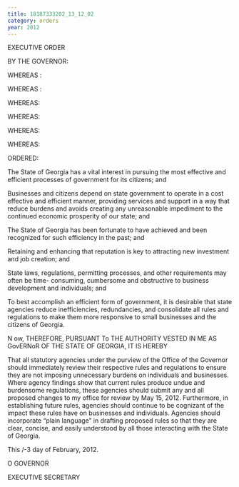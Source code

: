 ```yaml
---
title: 18187333202_13_12_02
category: orders
year: 2012
---
```

 

EXECUTIVE ORDER

BY THE GOVERNOR:

WHEREAS :

WHEREAS :

WHEREAS:

WHEREAS:

WHEREAS:

WHEREAS:

ORDERED:

The State of Georgia has a vital interest in pursuing the most effective and efficient
processes of government for its citizens; and

Businesses and citizens depend on state government to operate in a cost effective and
efficient manner, providing services and support in a way that reduce burdens and
avoids creating any unreasonable impediment to the continued economic prosperity of
our state; and

The State of Georgia has been fortunate to have achieved and been recognized for such
efficiency in the past; and

Retaining and enhancing that reputation is key to attracting new investment and job
creation; and

State laws, regulations, permitting processes, and other requirements may often be time-
consuming, cumbersome and obstructive to business development and individuals; and

To best accomplish an efficient form of government, it is desirable that state agencies
reduce inefficiencies, redundancies, and consolidate all rules and regulations to make
them more responsive to small businesses and the citizens of Georgia.

N ow, THEREFORE, PURSUANT To THE AUTHORITY VESTED IN ME AS GovERNoR OF
THE STATE OF GEORGIA, IT IS HEREBY

That all statutory agencies under the purview of the Office of the Governor should
immediately review their respective rules and regulations to ensure they are not
imposing unnecessary burdens on individuals and businesses. Where agency findings
show that current rules produce undue and burdensome regulations, these agencies
should submit any and all proposed changes to my office for review by May 15, 2012.
Furthermore, in establishing future rules, agencies should continue to be cognizant of
the impact these rules have on businesses and individuals. Agencies should incorporate
“plain language” in drafting proposed rules so that they are clear, concise, and easily
understood by all those interacting with the State of Georgia.

This /-3 day of February, 2012.

 O 
GOVERNOR

EXECUTIVE SECRETARY

